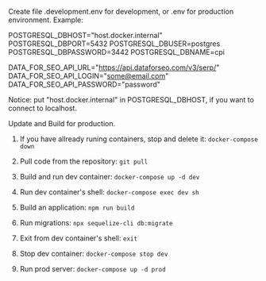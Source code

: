 Create file .development.env for development, or .env for production environment.
Example:

POSTGRESQL_DBHOST="host.docker.internal"
POSTGRESQL_DBPORT=5432
POSTGRESQL_DBUSER=postgres
POSTGRESQL_DBPASSWORD=3442
POSTGRESQL_DBNAME=cpi

DATA_FOR_SEO_API_URL="https://api.dataforseo.com/v3/serp/"
DATA_FOR_SEO_API_LOGIN="some@email.com"
DATA_FOR_SEO_API_PASSWORD="password"

Notice: put "host.docker.internal" in POSTGRESQL_DBHOST, if you want to connect to localhost.

Update and Build for production.

1. If you have allready runing containers, stop and delete it:
   `docker-compose down`

2. Pull code from the repository:
   `git pull`

3. Build and run dev container:
   `docker-compose up -d dev`

4. Run dev container's shell:
   `docker-compose exec dev sh`

5. Build an application:
   `npm run build`

6. Run migrations:
   `npx sequelize-cli db:migrate`

7. Exit from dev container's shell:
   `exit`

8. Stop dev container:
   `docker-compose stop dev`

9. Run prod server:
   `docker-compose up -d prod`
